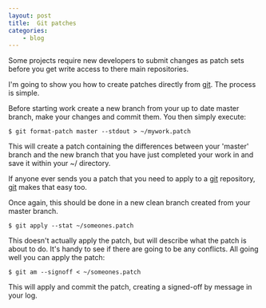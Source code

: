 ```yaml
---
layout: post
title:  Git patches
categories:
    - blog
---
```

Some projects require new developers to submit changes as patch sets before you get write access to there main repositories.

I'm going to show you how to create patches directly from [git][Git]. The process is simple.

Before starting work create a new branch from your up to date master branch, make your changes and commit them. You then simply execute:

```
$ git format-patch master --stdout > ~/mywork.patch
```

This will create a patch containing the differences between your 'master' branch and the new branch that you have just completed your work in and save it within your ~/ directory.

If anyone ever sends you a patch that you need to apply to a [git][Git] repository, [git][Git] makes that easy too.

Once again, this should be done in a new clean branch created from your master branch.

```
$ git apply --stat ~/someones.patch
```

This doesn't actually apply the patch, but will describe what the patch is about to do. It's handy to see if there are going to be any conflicts. All going well you can apply the patch:

```
$ git am --signoff < ~/someones.patch
```

This will apply and commit the patch, creating a signed-off by message in your log.

[git]:      http://git-scm.com
